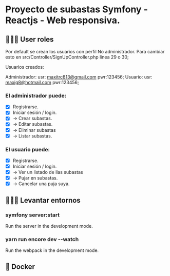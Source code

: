 # Proyecto de subastas Symfony - Reactjs - Web responsiva.

## 👨🏼‍💻 User roles

Por default se crean los usuarios con perfil No administrador.
Para cambiar esto en src/Controller/SignUpController.php linea 29 o 30;

Usuarios creados:

Administrador: usr: maxitrc813@gmail.com pwr:123456;
Usuario: usr: maxig8@hotmail.com pwr:123456;

### El administrador puede:

-   [x] Registrarse.
-   [x] Iniciar sesión / login.
-   [x] -> Crear subastas.
-   [x] -> Editar subastas.
-   [x] -> Eliminar subastas
-   [x] -> Listar subastas.

### El usuario puede:

-   [x] Registrarse.
-   [x] Iniciar sesión / login.
-   [x] -> Ver un listado de llas subastas
-   [x] -> Pujar en subastas.
-   [x] -> Cancelar una puja suya.

## 👨🏼‍💻 Levantar entornos

### symfony server:start

Run the server in the development mode.

### yarn run encore dev --watch

Run the webpack in the development mode.

## 🐋 Docker
